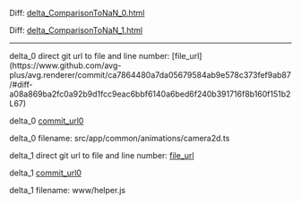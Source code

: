Diff: [delta_ComparisonToNaN_0.html](./delta_ComparisonToNaN_0.html)

Diff: [delta_ComparisonToNaN_1.html](./delta_ComparisonToNaN_1.html)

<hr>
delta_0 direct git url to file and line number: [file_url](https://www.github.com/avg-plus/avg.renderer/commit/ca7864480a7da05679584ab9e578c373fef9ab87/#diff-a08a869ba2fc0a92b9d1fcc9eac6bbf6140a6bed6f240b391716f8b160f151b2L67)

delta_0 [commit_url0](https://www.github.com/avg-plus/avg.renderer/commit/ca7864480a7da05679584ab9e578c373fef9ab87)

delta_0 filename: src/app/common/animations/camera2d.ts



delta_1 direct git url to file and line number: [file_url](https://www.github.com/mobilion/cordova-ibeacon-plugin/commit/43bee31b101161eb77fb5574c8894359f0469528/#diff-3eb6be7bfd7bf68b46ab2b7a203b7c004c7e444e504fa961aabc1e4d8ba8861cL9)

delta_1 [commit_url0](https://www.github.com/mobilion/cordova-ibeacon-plugin/commit/43bee31b101161eb77fb5574c8894359f0469528)

delta_1 filename: www/helper.js



